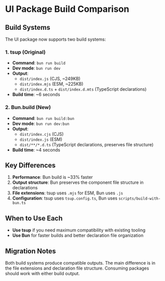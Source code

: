 # UI Package Build Comparison

## Build Systems

The UI package now supports two build systems:

### 1. tsup (Original)

- **Command**: `bun run build`
- **Dev mode**: `bun run dev`
- **Output**:
  - `dist/index.js` (CJS, ~249KB)
  - `dist/index.mjs` (ESM, ~225KB)
  - `dist/index.d.ts` + `dist/index.d.mts` (TypeScript declarations)
- **Build time**: ~6 seconds

### 2. Bun.build (New)

- **Command**: `bun run build:bun`
- **Dev mode**: `bun run dev:bun`
- **Output**:
  - `dist/index.cjs` (CJS)
  - `dist/index.js` (ESM)
  - `dist/**/*.d.ts` (TypeScript declarations, preserves file structure)
- **Build time**: ~4 seconds

## Key Differences

1. **Performance**: Bun build is ~33% faster
2. **Output structure**: Bun preserves the component file structure in declarations
3. **File extensions**: tsup uses `.mjs` for ESM, Bun uses `.js`
4. **Configuration**: tsup uses `tsup.config.ts`, Bun uses `scripts/build-with-bun.ts`

## When to Use Each

- **Use tsup** if you need maximum compatibility with existing tooling
- **Use Bun** for faster builds and better declaration file organization

## Migration Notes

Both build systems produce compatible outputs. The main difference is in the file extensions and declaration file structure. Consuming packages should work with either build output.
